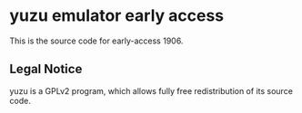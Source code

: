 yuzu emulator early access
=============

This is the source code for early-access 1906.

## Legal Notice

yuzu is a GPLv2 program, which allows fully free redistribution of its source code.